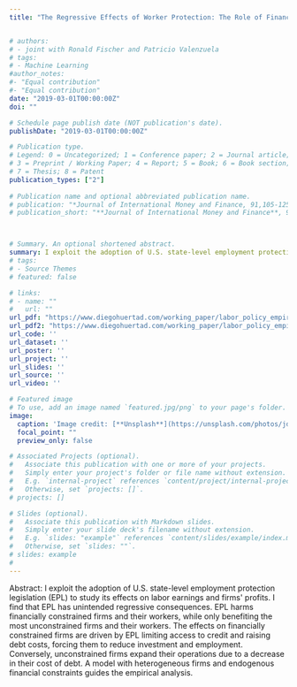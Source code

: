 ```yaml
---
title: "The Regressive Effects of Worker Protection: The Role of Financial Constraints"


# authors:
# - joint with Ronald Fischer and Patricio Valenzuela
# tags:
# - Machine Learning
#author_notes:
#- "Equal contribution"
#- "Equal contribution"
date: "2019-03-01T00:00:00Z"
doi: ""

# Schedule page publish date (NOT publication's date).
publishDate: "2019-03-01T00:00:00Z"

# Publication type.
# Legend: 0 = Uncategorized; 1 = Conference paper; 2 = Journal article;
# 3 = Preprint / Working Paper; 4 = Report; 5 = Book; 6 = Book section;
# 7 = Thesis; 8 = Patent
publication_types: ["2"]
 
# Publication name and optional abbreviated publication name.
# publication: "*Journal of International Money and Finance, 91,105-125*"
# publication_short: "**Journal of International Money and Finance**, 91,105-125"



# Summary. An optional shortened abstract.
summary: I exploit the adoption of U.S. state-level employment protection legislation (EPL) to study its effects on labor earnings and firms' profits. I find that EPL has unintended regressive consequences. EPL harms financially constrained firms and their workers, while only benefiting the most unconstrained firms and their workers. The effects on financially constrained firms are driven by EPL limiting access to credit and raising debt costs, forcing them to reduce investment and employment. Conversely, unconstrained firms expand their operations due to a decrease in their cost of debt. A model with heterogeneous firms and endogenous financial constraints guides the empirical analysis.
# tags:
# - Source Themes
# featured: false

# links:
# - name: ""
#   url: ""
url_pdf: "https://www.diegohuertad.com/working_paper/labor_policy_empirical/The_Regressive_Effects_Worker_Protection.pdf"
url_pdf2: "https://www.diegohuertad.com/working_paper/labor_policy_empirical/The_Regressive_Effects_Worker_Protection.pdf"
url_code: ''
url_dataset: ''
url_poster: ''
url_project: ''
url_slides: ''
url_source: ''
url_video: ''

# Featured image
# To use, add an image named `featured.jpg/png` to your page's folder. 
image:
  caption: 'Image credit: [**Unsplash**](https://unsplash.com/photos/jdD8gXaTZsc)'
  focal_point: ""
  preview_only: false

# Associated Projects (optional).
#   Associate this publication with one or more of your projects.
#   Simply enter your project's folder or file name without extension.
#   E.g. `internal-project` references `content/project/internal-project/index.md`.
#   Otherwise, set `projects: []`.
# projects: []

# Slides (optional).
#   Associate this publication with Markdown slides.
#   Simply enter your slide deck's filename without extension.
#   E.g. `slides: "example"` references `content/slides/example/index.md`.
#   Otherwise, set `slides: ""`.
# slides: example
#
---
```



Abstract: I exploit the adoption of U.S. state-level employment protection legislation (EPL) to study its effects on labor earnings and firms' profits. I find that EPL has unintended regressive consequences. EPL harms financially constrained firms and their workers, while only benefiting the most unconstrained firms and their workers. The effects on financially constrained firms are driven by EPL limiting access to credit and raising debt costs, forcing them to reduce investment and employment. Conversely, unconstrained firms expand their operations due to a decrease in their cost of debt. A model with heterogeneous firms and endogenous financial constraints guides the empirical analysis. 
